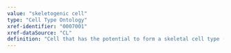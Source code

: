 ```yaml
---
value: "skeletogenic cell"
type: "Cell Type Ontology"
xref-identifier: "0007001"
xref-dataSource: "CL"
definition: "Cell that has the potential to form a skeletal cell type (e.g. cells in periosteum, cells in marrow) and produce extracellular matrix (often mineralized) and skeletal tissue (often mineralized).|Needs logical definition. Should be capable_of skeletal system morphogenesis? or skeletal tissue development? needs to be added to GO. NOTES:a cell type of the early embryo (see also: mesenchymal cells) that will give rise to mineralized connective tissue. Scleroblasts can differentiate into osteoblasts (bone-forming cells), chondroblasts (cartilage-forming cells), odontoblasts (dentin-forming cells), ameloblasts (enamel-forming cells). The mesenchymal cells developing into osteoblasts and chondroblasts are derived from the mesoderm. Those developing into odontoblasts are neural crest cells. Those developing into ameloblasts are derived from the ectoderm. (http://www.copewithcytokines.de/cope.cgi?key=scleroblasts)"
---
```

